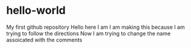 # hello-world
My first github repository
Hello here I am I am making this because I am trying to follow the directions
Now I am trying to change the name assoicated with the comments

